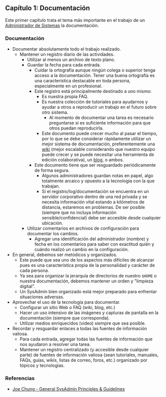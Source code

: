 ## Capítulo 1: Documentación

Este primer capítulo trata el tema más importante en el trabajo de un 
[Administrador de Sistemas](https://es.wikipedia.org/wiki/Administrador_de_sistemas)
la documentación.

### Documentación

* Documentar absolutamente todo el trabajo realizado.
  * Mantener un registro diario de las actividades.
    * Utilizar al menos un archivo de texto plano.
    * Guardar la fecha para cada entrada.
        * Cuidar la ortografía aunque ningún colega o superior tenga acceso a la
          documentación. Tener una buena ortografía es una característica
          destacable en toda persona, especialmente en un profesional.
        * Este registro está principalmente destinado a uno mismo:
            * Es nuestra propia FAQ.
            * Es nuestra colección de tutoriales para ayudarnos y ayudar a otros
              a reproducir un trabajo en el futuro sobre otro sistema.
                * Al momento de documentar una tarea es necesario preguntarse si
                  es suficiente información para que otros puedan reproducirla.
            * Este documento puede crecer mucho al pasar el tiempo, por lo que
              se debe considerar rápidamente utilizar un mejor sistema de
              documentación, preferentemente una
              [wiki](https://www.linuxito.com/nix/700-migracion-de-un-sitio-mediawiki-a-un-nuevo-servidor)
              (mejor escalable considerando que nuestro equipo puede crecer y se
              puede necesitar una herramienta de edición colaborativa), un
              [blog](https://www.linuxito.com/programacion/326-como-instalar-joomla-en-espanol),
              o ambos.
        * Este documento tiene que ser resguardado periódicamente de forma
          segura.
            * Algunos administradores guardan notas en papel, algo totalmente
              arcaico y opuesto a la tecnología con la que trabajan.
            * Si el registro/log/documentación se encuentra en un servidor
              corporativo dentro de una red privada y se necesita información
              vital estando a kilómetros de distancia, estaremos en problemas.
              De ser posible (siempre que no incluya información
              sensible/confidencial) debe ser accesible desde cualquier
              ubicación.
    * Utilizar comentarios en archivos de configuración para documentar los
      cambios.
        * Agregar una identificación del administrador (nombre) y fecha en los
          comentarios para saber con exactitud quién y cuándo realizó un cambio
          en la configuración.
* En general, debemos ser metódicos y organizados.
    * Este puede que sea uno de los aspectos más difíciles de alcanzar pues es
      una característica propia de la personalidad y carácter de cada persona.
    * Ya sea para organizar la jerarquía de directorios de nuestro `$HOME` o
      nuestra documentación, debemos mantener un orden y "limpieza digital".
    * Un SysAdmin bien organizado está mejor preparado para enfrentar
      situaciones adversas.
* Aprovechar el uso de la tecnología para documentar.
    * Configurar un sitio Web o FAQ (wiki, blog, etc.)
    * Hacer un uso intensivo de las imágenes y capturas de pantalla en la
      documentación (siempre que corresponda).
    * Utilizar medios enriquecidos (video) siempre que sea posible.
* Recordar y resguardar enlaces a todas las fuentes de información valiosa.
    * Para cada entrada, agregar todas las fuentes de información que nos
      ayudaron a resolver una tarea.
    * Mantener un registro centralizado (y accesible desde cualquier parte) de
      fuentes de información valiosa (sean tutoriales, manuales, FAQs, guías,
      wikis, listas de correo, foros, etc.) organizado por tópicos y
      tecnologías.

### Referencias

* [Joe Chung - General SysAdmin Principles &amp; Guidelines](http://rockhopper.monmouth.edu/cs/jchung/cs471/cs_471_-_general_sysadmin_principles)

